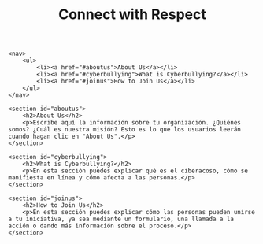 <!DOCTYPE html>
<html lang="es">
<head>
    <meta charset="UTF-8">
    <meta name="viewport" content="width=device-width, initial-scale=1.0">
    <title>Connect with Respect</title>
</head>
<body>
    <header>
        <h1>Connect with Respect</h1>
    </header>

    <nav>
        <ul>
            <li><a href="#aboutus">About Us</a></li>
            <li><a href="#cyberbullying">What is Cyberbullying?</a></li>
            <li><a href="#joinus">How to Join Us</a></li>
        </ul>
    </nav>

    <section id="aboutus">
        <h2>About Us</h2>
        <p>Escribe aquí la información sobre tu organización. ¿Quiénes somos? ¿Cuál es nuestra misión? Esto es lo que los usuarios leerán cuando hagan clic en "About Us".</p>
    </section>

    <section id="cyberbullying">
        <h2>What is Cyberbullying?</h2>
        <p>En esta sección puedes explicar qué es el ciberacoso, cómo se manifiesta en línea y cómo afecta a las personas.</p>
    </section>

    <section id="joinus">
        <h2>How to Join Us</h2>
        <p>En esta sección puedes explicar cómo las personas pueden unirse a tu iniciativa, ya sea mediante un formulario, una llamada a la acción o dando más información sobre el proceso.</p>
    </section>

</body>
</html>



